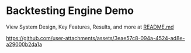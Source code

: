# Backtesting Engine Demo 

View System Design, Key Features, Results, and more at [README.md](../README.md)

https://github.com/user-attachments/assets/3eae57c8-094a-4524-ad8e-a29000b2da1a

